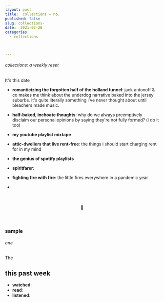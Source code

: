 ```yaml
---
layout: post
title:  collections — no.
published: false
slug: collections-
date:  2021-02-20
categories:
  - collections



---
```


###### collections: a weekly reset



It's this date

- **romanticizing the forgotten half of the holland tunnel**: jack antonoff & co makes me think about the underdog narrative baked into the jersey suburbs. it's quite literally something i've never thought about until bleachers made music.
- **half-baked, inchoate thoughts**: why do we always preemptively disclaim our personal opinions by saying they're not fully formed? (i do it too)
- **my youtube playlist mixtape**
- **attic-dwellers that live rent-free**: the things i should start charging rent for in my mind
- **the genius of spotify playlists**
- **spiritfarer:**
- **fighting fire with fire**: the little fires everywhere in a pandemic year



- 

  <br />

  <h4 style="text-align:center">💌</h4>

  <!--more-->

  <br/>

### sample

###### one

The 



## this past week

- **watched**: 
- **read**:
- **listened**: